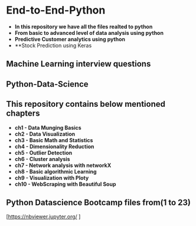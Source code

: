 # End-to-End-Python

- **In this repository we have all the files realted to python**
- **From basic to advanced level of data analysis using python**
- **Predictive Customer analytics using python**
- **Stock Prediction using Keras

## Machine Learning interview questions
## Python-Data-Science
## This repository contains below mentioned chapters
- **ch1 - Data Munging Basics**
- **ch2 - Data Visualization**
- **ch3 - Basic Math and Statistics**
- **ch4 - Dimensionality Reduction**
- **ch5 - Outlier Detection**
- **ch6 - Cluster analysis**
- **ch7 - Network analysis with networkX**
- **ch8 - Basic algorithmic Learning**
- **ch9 - Visualization with Ploty**
- **ch10 - WebScraping with Beautiful Soup**



## Python Datascience Bootcamp files from(1 to 23)

[https://nbviewer.jupyter.org/ ]
